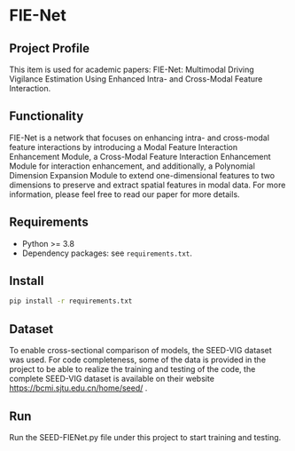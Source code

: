 # FIE-Net

## Project Profile
This item is used for academic papers: FIE-Net: Multimodal Driving Vigilance Estimation Using Enhanced Intra- and Cross-Modal Feature Interaction.

## Functionality
FIE-Net is a network that focuses on enhancing intra- and cross-modal feature interactions by introducing a Modal Feature Interaction Enhancement Module, a Cross-Modal Feature Interaction Enhancement Module for interaction enhancement, and additionally, a Polynomial Dimension Expansion Module to extend one-dimensional features to two dimensions to preserve and extract spatial features in modal data. For more information, please feel free to read our paper for more details.


## Requirements
- Python >= 3.8
- Dependency packages: see `requirements.txt`.

## Install
```bash
pip install -r requirements.txt
```

## Dataset
To enable cross-sectional comparison of models, the SEED-VIG dataset was used. For code completeness, some of the data is provided in the project to be able to realize the training and testing of the code, the complete SEED-VIG dataset is available on their website https://bcmi.sjtu.edu.cn/home/seed/ .

## Run
Run the SEED-FIENet.py file under this project to start training and testing.